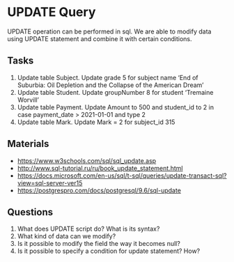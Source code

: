 # UPDATE Query
UPDATE operation can be performed in sql. 
We are able to modify data using UPDATE statement and combine it with certain conditions. 

## Tasks
1)	Update table Subject. Update grade 5 for subject name ‘End of Suburbia: Oil Depletion and the Collapse of the American Dream’
2)	Update table Student. Update groupNumber 8 for student ‘Tremaine Worvill’
3)	Update table Payment. Update Amount to 500 and student_id to 2 in case payment_date > 2021-01-01 and type 2
4)	Update table Mark. Update Mark = 2 for subject_id 315


## Materials
-	https://www.w3schools.com/sql/sql_update.asp
-	http://www.sql-tutorial.ru/ru/book_update_statement.html
-	https://docs.microsoft.com/en-us/sql/t-sql/queries/update-transact-sql?view=sql-server-ver15
-	https://postgrespro.com/docs/postgresql/9.6/sql-update

## Questions
1. What does UPDATE script do? What is its syntax?
2. What kind of data can we modify?
3. Is it possible to modify the field the way it becomes null?
4. Is it possible to specify a condition for update statement? How? 
